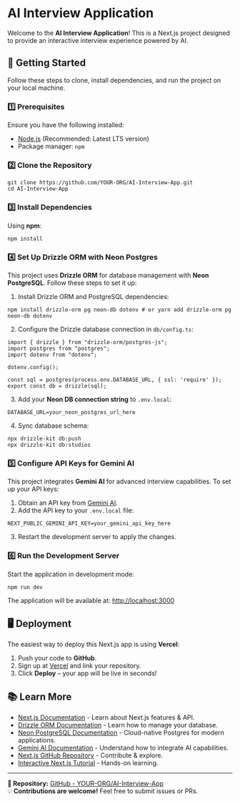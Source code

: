 # AI Interview Application

Welcome to the **AI Interview Application**! This is a Next.js project designed to provide an interactive interview experience powered by AI.

## 🚀 Getting Started

Follow these steps to clone, install dependencies, and run the project on your local machine.

### 1️⃣ Prerequisites
Ensure you have the following installed:
- [Node.js](https://nodejs.org/) (Recommended: Latest LTS version)
- Package manager: `npm`

### 2️⃣ Clone the Repository
```
git clone https://github.com/YOUR-ORG/AI-Interview-App.git
cd AI-Interview-App
```

### 3️⃣ Install Dependencies
Using **npm**:
```
npm install
```

### 4️⃣ Set Up Drizzle ORM with Neon Postgres
This project uses **Drizzle ORM** for database management with **Neon PostgreSQL**. Follow these steps to set it up:

1. Install Drizzle ORM and PostgreSQL dependencies:
```
npm install drizzle-orm pg neon-db dotenv # or yarn add drizzle-orm pg neon-db dotenv
```

2. Configure the Drizzle database connection in `db/config.ts`:
```
import { drizzle } from "drizzle-orm/postgres-js";
import postgres from "postgres";
import dotenv from "dotenv";

dotenv.config();

const sql = postgres(process.env.DATABASE_URL, { ssl: 'require' });
export const db = drizzle(sql);
```

3. Add your **Neon DB connection string** to `.env.local`:
```
DATABASE_URL=your_neon_postgres_url_here
```

4. Sync database schema:
```
npx drizzle-kit db:push
npx drizzle-kit db:studios
```

### 5️⃣ Configure API Keys for Gemini AI
This project integrates **Gemini AI** for advanced interview capabilities. To set up your API keys:

1. Obtain an API key from [Gemini AI](https://gemini.google.com/).
2. Add the API key to your `.env.local` file:
```
NEXT_PUBLIC_GEMINI_API_KEY=your_gemini_api_key_here
```
3. Restart the development server to apply the changes.

### 6️⃣ Run the Development Server
Start the application in development mode:
```
npm run dev
```

The application will be available at: [http://localhost:3000](http://localhost:3000)


## 🖥️ Deployment
The easiest way to deploy this Next.js app is using **Vercel**:
1. Push your code to **GitHub**.
2. Sign up at [Vercel](https://vercel.com/) and link your repository.
3. Click **Deploy** – your app will be live in seconds!

## 📚 Learn More
- [Next.js Documentation](https://nextjs.org/docs) - Learn about Next.js features & API.
- [Drizzle ORM Documentation](https://orm.drizzle.team/) - Learn how to manage your database.
- [Neon PostgreSQL Documentation](https://neon.tech/) - Cloud-native Postgres for modern applications.
- [Gemini AI Documentation](https://gemini.google.com/) - Understand how to integrate AI capabilities.
- [Next.js GitHub Repository](https://github.com/vercel/next.js) - Contribute & explore.
- [Interactive Next.js Tutorial](https://nextjs.org/learn) - Hands-on learning.

---
**🔗 Repository:** [GitHub - YOUR-ORG/AI-Interview-App](https://github.com/YOUR-ORG/AI-Interview-App)  
💡 **Contributions are welcome!** Feel free to submit issues or PRs.
